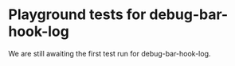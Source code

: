 # Playground tests for debug-bar-hook-log
We are still awaiting the first test run for debug-bar-hook-log.

